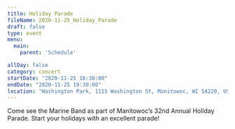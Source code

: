 ```yaml
---
title: Holiday Parade
fileName: 2020-11-25_Holiday_Parade
draft: false
type: event
menu: 
  main:
    parent: 'Schedule'

allDay: false
category: concert
startDate: "2020-11-25 18:30:00"
endDate: "2020-11-25 19:30:00"
location: "Washington Park, 1115 Washington St, Manitowoc, WI 54220, USA"
---
```

Come see the Marine Band as part of Manitowoc’s 32nd Annual Holiday Parade.  Start your holidays with an excellent parade!
